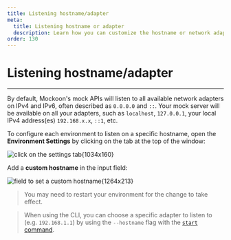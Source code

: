 ```yaml
---
title: Listening hostname/adapter
meta:
  title: Listening hostname or adapter
  description: Learn how you can customize the hostname or network adapter your mock API will listen to in the desktop application or the CLI
order: 130
---
```


# Listening hostname/adapter

---

By default, Mockoon's mock APIs will listen to all available network adapters on IPv4 and IPv6, often described as `0.0.0.0` and `::`. Your mock server will be available on all your adapters, such as `localhost`, `127.0.0.1`, your local IPv4 address(es) `192.168.x.x`, `::1`, etc.

To configure each environment to listen on a specific hostname, open the **Environment Settings** by clicking on the tab at the top of the window:

![click on the settings tab{1034x160}](docs-img:open-environment-settings.png)

Add a **custom hostname** in the input field:

![field to set a custom hostname{1264x213}](docs-img:custom-hostname-setting.png)

> You may need to restart your environment for the change to take effect.

> When using the CLI, you can choose a specific adapter to listen to (e.g. `192.168.1.1`) by using the `--hostname` flag with the [`start` command](https://github.com/mockoon/mockoon/tree/main/packages/cli#mockoon-cli-start).
